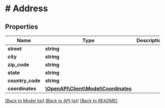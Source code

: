 # # Address

## Properties

Name | Type | Description | Notes
------------ | ------------- | ------------- | -------------
**street** | **string** |  | [optional]
**city** | **string** |  |
**zip_code** | **string** |  |
**state** | **string** |  |
**country_code** | **string** |  |
**coordinates** | [**\OpenAPI\Client\Model\Coordinates**](Coordinates.md) |  | [optional]

[[Back to Model list]](../../README.md#models) [[Back to API list]](../../README.md#endpoints) [[Back to README]](../../README.md)
